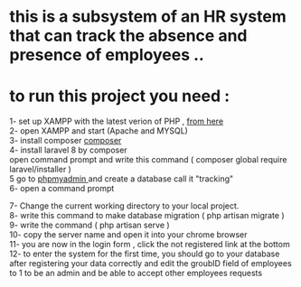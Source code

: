 # this is a subsystem of an HR system that can track the absence and presence of employees ..
# to run this project you need :<br>
1- set up XAMPP with the latest verion of PHP , <a href="https://www.apachefriends.org/xampp-files/7.2.34/xampp-windows-x64-7.2.34-0-VC15-installer.exe"> from here <a/><br>
2- open XAMPP and start (Apache and MYSQL) <br>
3- install composer <a href="https://getcomposer.org/">composer </a><br>
4- install laravel 8 by composer <br>
    open command prompt and write this command ( composer global require laravel/installer )<br>
5 go to <a href="http://localhost/phpmyadmin/"> phpmyadmin </a> and create a database call it "tracking" <br>
6- open a command prompt <br>
   
7- Change the current working directory to your local project.<br>
8- write this command to make database migration ( php artisan migrate )<br>
9- write the command  ( php artisan serve )<br>
10- copy the server name and open it into your chrome browser <br>
11- you are now in the login form , click the not registered link at the bottom <br>
12- to enter the system for the first time, you should go to your database after registering your data correctly and edit the groubID field of employees to 1 to be an admin and be able to accept other employees requests<br>
